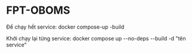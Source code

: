 # FPT-OBOMS

Để chạy hết service:
docker compose-up -build

Khởi chạy lại từng service:
docker compose up --no-deps --build -d "tên service"
